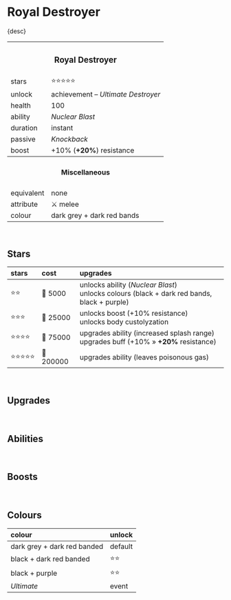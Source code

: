 # Royal Destroyer

{desc}


<table>
  <tr>
    <th colspan="2"> <h3> Royal Destroyer </h3> </th>
  </tr>
  <tr>
    <td> stars </td>
    <td> ⭐⭐⭐⭐⭐ </td>
  </tr>
  <tr>
    <td> unlock </td>
    <td> achievement – <em>Ultimate Destroyer</em> </td>
  </tr>
  <tr>
    <td> health </td>
    <td> 100 </td>
  </tr>
  <tr>
    <td> ability </td>
    <td> <em> Nuclear Blast </em> </td>
  </tr>
  <tr>
    <td> duration </td>
    <td> instant </td>
  </tr>
  <tr>
    <td> passive </td>
    <td> <em> Knockback </em> </td>
  </tr>
  <tr>
    <td> boost </td>
    <td> +10% (<b>+20%</b>) resistance </td>
  </tr>
  <tr>
    <th colspan="2"> <h4> Miscellaneous </h4> </th>
  </tr>
  <tr>
    <td> equivalent </td>
    <td> none </td>
  </tr>
  <tr>
    <td> attribute </td>
    <td> ⚔️ melee </td>
  </tr>
  <tr>
    <td> colour </td>
    <td> dark grey + dark red bands </td>
  </tr>
</table>

<br>

## Stars

| stars | cost | upgrades |
| :---- | :--- | :------- |
| ⭐⭐ | 🔸 5000 | unlocks ability (*Nuclear Blast*) <br> unlocks colours (black + dark red bands, black + purple) |
| ⭐⭐⭐ | 🔸 25000 | unlocks boost (+10% resistance) <br> unlocks body custolyzation |
| ⭐⭐⭐⭐ | 🔸 75000 | upgrades ability (increased splash range) <br> upgrades buff (+10% » **+20%** resistance) |
| ⭐⭐⭐⭐⭐ | 🔸 200000 | upgrades ability (leaves poisonous gas) |

<br>

## Upgrades

<br>

## Abilities

<br>

## Boosts

<br>

## Colours

| colour | unlock |
| :----- | :----- |
| dark grey + dark red banded | default |
| black + dark red banded | ⭐⭐ |
| black + purple | ⭐⭐ |
| *Ultimate* | event |
